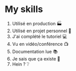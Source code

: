 My skills
=========

1. Utilisé en production :factory:
2. Utilisé en projet personnel :house_with_garden:
3. J'ai complété le tutoriel :computer:
4. Vu en vidéo/conférence :tv:
5. Documentation lue :books:
6. Je sais que ça existe :eyes:
7. Hein ? :grey_question:
